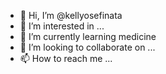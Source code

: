 - 👋 Hi, I’m @kellyosefinata
- 👀 I’m interested in ...
- 🌱 I’m currently learning medicine
- 💞️ I’m looking to collaborate on ...
- 📫 How to reach me ...

<!---
kellyosefinata/kellyosefinata is a ✨ special ✨ repository because its `README.md` (this file) appears on your GitHub profile.
You can click the Preview link to take a look at your changes.
--->
